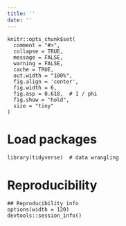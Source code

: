 ```yaml
---
title: ''
date: ''
---
```




```{r knitr-setup, echo = FALSE}
knitr::opts_chunk$set(
  comment = "#>",
  collapse = TRUE,
  message = FALSE,
  warning = FALSE,
  cache = TRUE,
  out.width = "100%",
  fig.align = 'center',
  fig.width = 6,
  fig.asp = 0.618,  # 1 / phi
  fig.show = "hold",
  size = "tiny"
)
```



# Load packages

```{r load-libs, message = FALSE, warning = FALSE}
library(tidyverse)  # data wrangling
```






# Reproducibility

```{r reproducibility, echo = FALSE}
## Reproducibility info
options(width = 120)
devtools::session_info()


